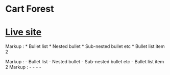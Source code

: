 # Cart Forest
# [Live site](https://jolly-cheesecake-495d9b.netlify.app/)
Markup : * Bullet list
              * Nested bullet
                  * Sub-nested bullet etc
          * Bullet list item 2
          
 Markup : - Bullet list
              - Nested bullet
                  - Sub-nested bullet etc
          - Bullet list item 2 
Markup :  - - - -
